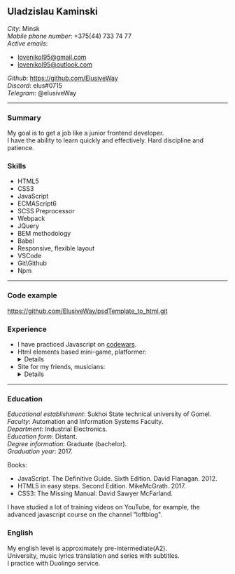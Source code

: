 ## Uladzislau Kaminski
*City*: Minsk  
*Mobile phone number*: +375(44) 733 74 77  
*Active emails*:  
   * lovenikol95@gmail.com  
   * lovenikol95@outlook.com  
   
*Github*: https://github.com/ElusiveWay  
*Discord*: elus#0715  
*Telegram*: @elusiveWay  

***  
### Summary  
My goal is to get a job like a junior frontend developer.  
I have the ability to learn quickly and effectively. Hard discipline and patience. 
### Skills
* HTML5
* CSS3 
* JavaScript
* ECMAScript6
* SCSS Preprocessor 
* Webpack
* JQuery 
* BEM methodology
* Babel
* Responsive, flexible layout
* VSCode
* Git\Github
* Npm  

***  
### Code example
https://github.com/ElusiveWay/psdTemplate_to_html.git
### Experience 
* I have practiced Javascript on [codewars](https://www.codewars.com/users/elusive).  
* Html elements based mini-game, platformer:   
  <details>
    <summary>Details</summary>
    Just screenshot. Github link will come soon.
    <img src ="https://sun9-24.userapi.com/pxgGy6Oyh4P4tF-AktyEYb3c5-eSu2FRCbpqyw/3wq4Sy54kGw.jpg">
  </details>
* Site for my friends, musicians:   
  <details>
    <summary>Details</summary>
    Canvas + Three.js 3d graphic.  
    Just screenshots. Github link will come soon.
    <img src ="https://sun9-58.userapi.com/cGjyoV1bTEtb2b487UeZ249s2Vb5gXtEyE-Oow/Ou7x5tLDTw8.jpg">
    <img src ="https://sun9-52.userapi.com/btv-BpIIvSqj7SVlUbVv_5vF5oQk7h2UyulO7Q/JxeAhoI0KsM.jpg">
  </details>  

***  
### Education 
*Educational establishment*: Sukhoi State technical university of Gomel.  
*Faculty*: Automation and Information Systems Faculty.  
*Department*: Industrial Electronics.  
*Education form*: Distant.  
*Degree information*: Graduate (bachelor).  
*Graduation year*: 2017.

Books:
* JavaScript. The Definitive Guide. Sixth Edition. David Flanagan. 2012.
* HTML5 in easy steps. Second Edition. MikeMcGrath. 2017.
* CSS3: The Missing Manual: David Sawyer McFarland.

I have studied a lot of training videos on YouTube, for example, the advanced javascript course on the channel "loftblog".
### English
My english level is approximately pre-intermediate(A2).  
University, music lyrics translation and series with subtitles.  
I practice with Duolingo service.